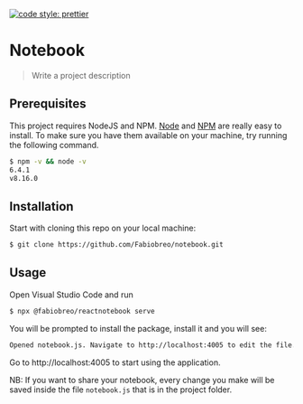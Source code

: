 [![code style: prettier](https://img.shields.io/badge/code_style-prettier-ff69b4.svg?style=flat-square)](https://github.com/prettier/prettier)

# Notebook

> Write a project description

## Prerequisites

This project requires NodeJS and NPM.
[Node](http://nodejs.org/) and [NPM](https://npmjs.org/) are really easy to install.
To make sure you have them available on your machine,
try running the following command.

```sh
$ npm -v && node -v
6.4.1
v8.16.0
```

## Installation

Start with cloning this repo on your local machine:

```sh
$ git clone https://github.com/Fabiobreo/notebook.git
```

## Usage

Open Visual Studio Code and run

```sh
$ npx @fabiobreo/reactnotebook serve
```

You will be prompted to install the package, install it and you will see:

```sh
Opened notebook.js. Navigate to http://localhost:4005 to edit the file.
```

Go to http://localhost:4005 to start using the application.

NB: If you want to share your notebook, every change you make will be saved inside the file `notebook.js` that is in the project folder.
